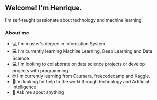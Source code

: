 ## Welcome! I'm Henrique.

I'm self-taught passionate about technology and machine learning.
### About me
- 💻 I'm master's degree in Information System
- 💻 I’m currently learning Machine Learning, Deep Learning and Data Science
- 💻 I'm looking to collaborate on data science projects or develop projects with programming
- 🤓 I'm currently learning from Coursera, freecodecamp and Kaggle.
- 🤔I'm looking for help to the world through technology and Artificial Intelligence
- 💬 Ask me about anything

